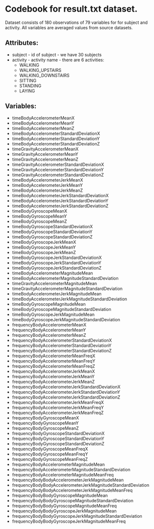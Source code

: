 # Codebook for result.txt dataset.

Dataset consists of 180 observations of 79 variables for for subject and activity. All variables are averaged values from source datasets.

## Attributes:
- subject - id of subject - we have 30 subjects
- activity - activity name - there are 6 activities:
  - WALKING
  - WALKING_UPSTAIRS
  - WALKING_DOWNSTAIRS
  - SITTING
  - STANDING
  - LAYING

## Variables:
- timeBodyAccelerometerMeanX
- timeBodyAccelerometerMeanY
- timeBodyAccelerometerMeanZ
- timeBodyAccelerometerStandardDeviationX
- timeBodyAccelerometerStandardDeviationY
- timeBodyAccelerometerStandardDeviationZ
- timeGravityAccelerometerMeanX
- timeGravityAccelerometerMeanY
- timeGravityAccelerometerMeanZ
- timeGravityAccelerometerStandardDeviationX
- timeGravityAccelerometerStandardDeviationY
- timeGravityAccelerometerStandardDeviationZ
- timeBodyAccelerometerJerkMeanX
- timeBodyAccelerometerJerkMeanY
- timeBodyAccelerometerJerkMeanZ
- timeBodyAccelerometerJerkStandardDeviationX
- timeBodyAccelerometerJerkStandardDeviationY
- timeBodyAccelerometerJerkStandardDeviationZ
- timeBodyGyroscopeMeanX
- timeBodyGyroscopeMeanY
- timeBodyGyroscopeMeanZ
- timeBodyGyroscopeStandardDeviationX
- timeBodyGyroscopeStandardDeviationY
- timeBodyGyroscopeStandardDeviationZ
- timeBodyGyroscopeJerkMeanX
- timeBodyGyroscopeJerkMeanY
- timeBodyGyroscopeJerkMeanZ
- timeBodyGyroscopeJerkStandardDeviationX
- timeBodyGyroscopeJerkStandardDeviationY
- timeBodyGyroscopeJerkStandardDeviationZ
- timeBodyAccelerometerMagnitudeMean
- timeBodyAccelerometerMagnitudeStandardDeviation
- timeGravityAccelerometerMagnitudeMean
- timeGravityAccelerometerMagnitudeStandardDeviation
- timeBodyAccelerometerJerkMagnitudeMean
- timeBodyAccelerometerJerkMagnitudeStandardDeviation
- timeBodyGyroscopeMagnitudeMean
- timeBodyGyroscopeMagnitudeStandardDeviation
- timeBodyGyroscopeJerkMagnitudeMean
- timeBodyGyroscopeJerkMagnitudeStandardDeviation
- frequencyBodyAccelerometerMeanX
- frequencyBodyAccelerometerMeanY
- frequencyBodyAccelerometerMeanZ
- frequencyBodyAccelerometerStandardDeviationX
- frequencyBodyAccelerometerStandardDeviationY
- frequencyBodyAccelerometerStandardDeviationZ
- frequencyBodyAccelerometerMeanFreqX
- frequencyBodyAccelerometerMeanFreqY
- frequencyBodyAccelerometerMeanFreqZ
- frequencyBodyAccelerometerJerkMeanX
- frequencyBodyAccelerometerJerkMeanY
- frequencyBodyAccelerometerJerkMeanZ
- frequencyBodyAccelerometerJerkStandardDeviationX
- frequencyBodyAccelerometerJerkStandardDeviationY
- frequencyBodyAccelerometerJerkStandardDeviationZ
- frequencyBodyAccelerometerJerkMeanFreqX
- frequencyBodyAccelerometerJerkMeanFreqY
- frequencyBodyAccelerometerJerkMeanFreqZ
- frequencyBodyGyroscopeMeanX
- frequencyBodyGyroscopeMeanY
- frequencyBodyGyroscopeMeanZ
- frequencyBodyGyroscopeStandardDeviationX
- frequencyBodyGyroscopeStandardDeviationY
- frequencyBodyGyroscopeStandardDeviationZ
- frequencyBodyGyroscopeMeanFreqX
- frequencyBodyGyroscopeMeanFreqY
- frequencyBodyGyroscopeMeanFreqZ
- frequencyBodyAccelerometerMagnitudeMean
- frequencyBodyAccelerometerMagnitudeStandardDeviation
- frequencyBodyAccelerometerMagnitudeMeanFreq
- frequencyBodyBodyAccelerometerJerkMagnitudeMean
- frequencyBodyBodyAccelerometerJerkMagnitudeStandardDeviation
- frequencyBodyBodyAccelerometerJerkMagnitudeMeanFreq
- frequencyBodyBodyGyroscopeMagnitudeMean
- frequencyBodyBodyGyroscopeMagnitudeStandardDeviation
- frequencyBodyBodyGyroscopeMagnitudeMeanFreq
- frequencyBodyBodyGyroscopeJerkMagnitudeMean
- frequencyBodyBodyGyroscopeJerkMagnitudeStandardDeviation
- frequencyBodyBodyGyroscopeJerkMagnitudeMeanFreq

